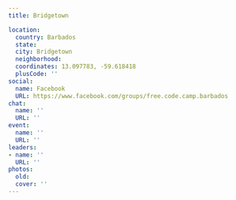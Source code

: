 ```yaml
---
title: Bridgetown

location:
  country: Barbados
  state: 
  city: Bridgetown
  neighborhood: 
  coordinates: 13.097783, -59.618418
  plusCode: ''
social:
  name: Facebook
  URL: https://www.facebook.com/groups/free.code.camp.barbados
chat:
  name: ''
  URL: ''
event:
  name: ''
  URL: ''
leaders:
- name: ''
  URL: ''
photos:
  old: 
  cover: ''
---
```

